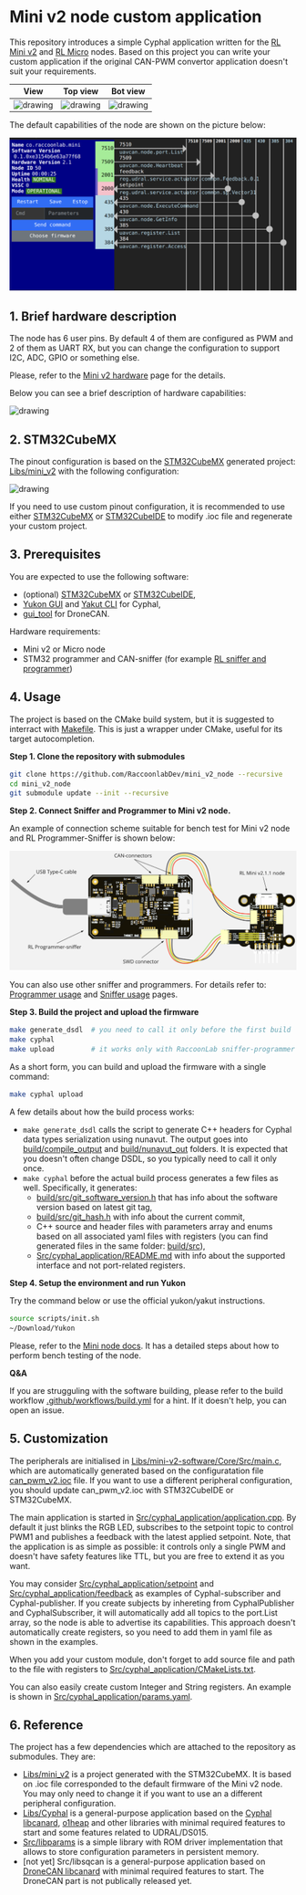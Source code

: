 # Mini v2 node custom application

This repository introduces a simple Cyphal application written for the [RL Mini v2](https://docs.raccoonlab.co/guide/can_pwm/can_pwm_mini_v2.html) and [RL Micro](https://docs.raccoonlab.co/guide/can_pwm/can_pwm_micro.html) nodes. Based on this project you can write your custom application if the original CAN-PWM convertor application doesn't suit your requirements.

| View | Top view | Bot view |
| ---- | --- | ------ |
| <img src="https://docs.raccoonlab.co/assets/img/view.bbf1e631.png" alt="drawing" width="150"> | <img src="https://docs.raccoonlab.co/assets/img/view_top.6b0ef99e.png" alt="drawing" width="150"> | <img src="https://docs.raccoonlab.co/assets/img/view_bottom.ee41f6d5.png" alt="drawing" width="150">|

The default capabilities of the node are shown on the picture below:

<img src="assets/yukon.png" alt="drawing">

## 1. Brief hardware description

The node has 6 user pins. By default 4 of them are configured as PWM and 2 of them as UART RX, but you can change the configuration to support I2C, ADC, GPIO or something else.

Please, refer to the [Mini v2 hardware](https://docs.raccoonlab.co/guide/can_pwm/can_pwm_mini_v2.html#pinout) page for the details.

Below you can see a brief description of hardware capabilities:

<img src="https://docs.raccoonlab.co/assets/img/pinout.c14a3021.png" alt="drawing">

## 2. STM32CubeMX

The pinout configuration is based on the [STM32CubeMX](https://www.st.com/en/development-tools/stm32cubemx.html) generated project: [Libs/mini_v2](https://github.com/RaccoonLabHardware/mini_v2_ioc) with the following configuration:

<img src="https://raw.githubusercontent.com/RaccoonLabHardware/mini_v2_stm32cubemx_project/main/Assets/stm32cubemx.png" alt="drawing">

If you need to use custom pinout configuration, it is recommended to use either [STM32CubeMX](https://www.st.com/en/development-tools/stm32cubemx.html) or [STM32CubeIDE](https://www.st.com/en/development-tools/stm32cubeide.html) to modify .ioc file and regenerate your custom project.

## 3. Prerequisites

You are expected to use the following software:
- (optional) [STM32CubeMX](https://www.st.com/en/development-tools/stm32cubemx.html) or [STM32CubeIDE](https://www.st.com/en/development-tools/stm32cubeide.html),
- [Yukon GUI](https://github.com/OpenCyphal-Garage/yukon) and [Yakut CLI](https://github.com/OpenCyphal/yakut) for Cyphal,
- [gui_tool](https://dronecan.github.io/GUI_Tool/Overview/) for DroneCAN.

Hardware requirements:
- Mini v2 or Micro node
- STM32 programmer and CAN-sniffer (for example [RL sniffer and programmer](https://docs.raccoonlab.co/guide/programmer_sniffer/))

## 4. Usage

The project is based on the CMake build system, but it is suggested to interract with [Makefile](Makefile). This is just a wrapper under CMake, useful for its target autocompletion.

**Step 1. Clone the repository with submodules**

```bash
git clone https://github.com/RaccoonlabDev/mini_v2_node --recursive
cd mini_v2_node
git submodule update --init --recursive
```

**Step 2. Connect Sniffer and Programmer to Mini v2 node.**

An example of connection scheme suitable for bench test for Mini v2 node and RL Programmer-Sniffer is shown below:

<img src="assets/connection.png" alt="drawing">

You can also use other sniffer and programmers. For details refer to: [Programmer usage](https://docs.raccoonlab.co/guide/programmer_sniffer/programmer.html) and [Sniffer usage](https://docs.raccoonlab.co/guide/programmer_sniffer/sniffer.html#_4-1-cyphal-usage) pages.

**Step 3. Build the project and upload the firmware**

```bash
make generate_dsdl  # you need to call it only before the first build
make cyphal
make upload         # it works only with RaccoonLab sniffer-programmer yet
```

As a short form, you can build and upload the firmware with a single command:

```bash
make cyphal upload
```

A few details about how the build process works:
- `make generate_dsdl` calls the script to generate C++ headers for Cyphal data types serialization using nunavut. The output goes into [build/compile_output](build/compile_output) and [build/nunavut_out](build/nunavut_out) folders. It is expected that you doesn't often change DSDL, so you typically need to call it only once. 
- `make cyphal` before the actual build process generates a few files as well. Specifically, it generates:
    - [build/src/git_software_version.h](build/src/git_software_version.h) that has info about the software version based on latest git tag,
    - [build/src/git_hash.h](build/src/git_hash.h) with info about the current commit,
    - C++ source and header files with parameters array and enums based on all associated yaml files with registers (you can find generated files in the same folder: [build/src](build/src)),
    - [Src/cyphal_application/README.md](Src/cyphal_application/README.md) with info about the supported interface and not port-related registers.

**Step 4. Setup the environment and run Yukon**

Try the command below or use the official yukon/yakut instructions.

```bash
source scripts/init.sh
~/Download/Yukon
```

Please, refer to the [Mini node docs](https://docs.raccoonlab.co/guide/can_pwm/can_pwm_cyphal.html).
It has a detailed steps about how to perform bench testing of the node.

**Q&A**

If you are strugguling with the software building, please refer to the build workflow [.github/workflows/build.yml](.github/workflows/build.yml) for a hint. If it doesn't help, you can open an issue.

## 5. Customization

The peripherals are initialised in [Libs/mini-v2-software/Core/Src/main.c](https://github.com/RaccoonLabHardware/mini-v2-software/blob/main/Core/Src/main.c), which are automatically generated based on the configuratation file [can_pwm_v2.ioc](https://github.com/RaccoonLabHardware/mini-v2-software/blob/main/can_pwm_v2.ioc) file. If you want to use a different peripheral configuration, you should update can_pwm_v2.ioc with STM32CubeIDE or STM32CubeMX.

The main application is started in [Src/cyphal_application/application.cpp](Src/cyphal_application/application.cpp).
By default it just blinks the RGB LED, subscribes to the setpoint topic to control PWM1 and publishes a feedback with the latest applied setpoint. Note, that the application is as simple as possible: it controls only a single PWM and doesn't have safety features like TTL, but you are free to extend it as you want.

You may consider [Src/cyphal_application/setpoint](Src/cyphal_application/setpoint) and [Src/cyphal_application/feedback](Src/cyphal_application/feedback) as examples of Cyphal-subscriber and Cyphal-publisher. If you create subjects by inhereting from CyphalPublisher and CyphalSubscriber, it will automatically add all topics to the port.List array, so the node is able to advertise its capabilities. This approach doesn't automatically create registers, so you need to add them in yaml file as shown in the examples.

When you add your custom module, don't forget to add source file and path to the file with registers to [Src/cyphal_application/CMakeLists.txt](Src/cyphal_application/CMakeLists.txt). 

You can also easily create custom Integer and String registers. An example is shown in [Src/cyphal_application/params.yaml](Src/cyphal_application/params.yaml).

## 6. Reference

The project has a few dependencies which are attached to the repository as submodules. They are:

- [Libs/mini_v2](https://github.com/RaccoonLabHardware/mini_v2_ioc) is a project generated with the STM32CubeMX. It is based on .ioc file corresponded to the default firmware of the Mini v2 node. You may only need to change it if you want to use an a different peripheral configuration.
- [Libs/Cyphal](https://github.com/RaccoonlabDev/libcanard_cyphal_application) is a general-purpose application based on the [Cyphal libcanard](https://github.com/OpenCyphal/libcanard), [o1heap](https://github.com/pavel-kirienko/o1heap) and other libraries with minimal required features to start and some features related to UDRAL/DS015.
- [Src/libparams](https://github.com/PonomarevDA/libparams) is a simple library with ROM driver implementation that allows to store configuration parameters in persistent memory.
- [not yet] Src/libsqcan is a general-purpose application based on [DroneCAN libcanard](https://github.com/dronecan/libcanard) with minimal required features to start. The DroneCAN part is not publically released yet.
